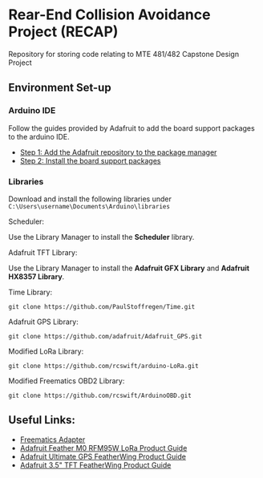 
# Rear-End Collision Avoidance Project (RECAP)

Repository for storing code relating to MTE 481/482 Capstone Design Project

## Environment Set-up

### Arduino IDE
Follow the guides provided by Adafruit to add the board support packages to the arduino IDE.
* [Step 1: Add the Adafruit repository to the package manager](https://learn.adafruit.com/adafruit-feather-m0-radio-with-lora-radio-module/setup)
* [Step 2: Install the board support packages](https://learn.adafruit.com/adafruit-feather-m0-radio-with-lora-radio-module/using-with-arduino-ide)

### Libraries
Download and install the following libraries under `C:\Users\username\Documents\Arduino\libraries`

Scheduler:

Use the Library Manager to install the **Scheduler** library.

Adafruit TFT Library:

Use the Library Manager to install the **Adafruit GFX Library** and **Adafruit HX8357 Library**.

Time Library:

```
git clone https://github.com/PaulStoffregen/Time.git
```

Adafruit GPS Library:

```
git clone https://github.com/adafruit/Adafruit_GPS.git
```

Modified LoRa Library:

```
git clone https://github.com/rcswift/arduino-LoRa.git
```

Modified Freematics OBD2 Library:

```
git clone https://github.com/rcswift/ArduinoOBD.git
```

## Useful Links:

* [Freematics Adapter](https://freematics.com/products/freematics-obd-ii-uart-adapter-mk2/)
* [Adafruit Feather M0 RFM95W LoRa Product Guide](https://learn.adafruit.com/adafruit-feather-m0-radio-with-lora-radio-module)
* [Adafruit Ultimate GPS FeatherWing Product Guide](https://learn.adafruit.com/adafruit-ultimate-gps-featherwing)
* [Adafruit 3.5" TFT FeatherWing Product Guide](https://learn.adafruit.com/adafruit-3-5-tft-featherwing)

